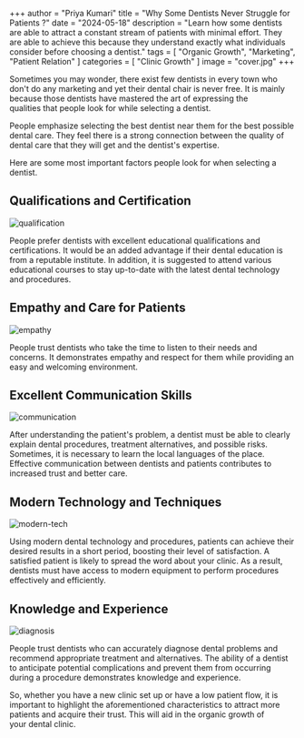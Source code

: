 +++
author = "Priya Kumari"
title = "Why Some Dentists Never Struggle for Patients ?"
date = "2024-05-18"
description = "Learn how some dentists are able to attract a constant stream of patients with minimal effort. They are able to achieve this because they understand exactly what individuals consider before choosing a dentist."
tags = [
    "Organic Growth",
    "Marketing",
    "Patient Relation"
]
categories = [
    "Clinic Growth"
]
image = "cover.jpg"
+++

Sometimes you may wonder, there exist few dentists in every town who don't do any marketing and yet their dental chair is never free. It is mainly because those dentists have mastered the art of expressing the qualities that people look for while selecting a dentist.

People emphasize selecting the best dentist near them for the best possible dental care. They feel there is a strong connection between the quality of dental care that they will get and the dentist's expertise.

Here are some most important factors people look for when selecting a dentist.

## Qualifications and Certification

![qualification](/images/post/general-post-1/education.jpeg)

People prefer dentists with excellent educational qualifications and certifications. It would be an added advantage if their dental education is from a reputable institute. In addition, it is suggested to attend various educational courses to stay up-to-date with the latest dental technology and procedures.


## Empathy and Care for Patients

![empathy](/images/post/general-post-1/empathy.jpeg)

People trust dentists who take the time to listen to their needs and concerns. It demonstrates empathy and respect for them while providing an easy and welcoming environment.

## Excellent Communication Skills

![communication](/images/post/general-post-1/communication.jpeg)

After understanding the patient's problem, a dentist must be able to clearly explain dental procedures, treatment alternatives, and possible risks. Sometimes, it is necessary to learn the local languages of the place. Effective communication between dentists and patients contributes to increased trust and better care.

## Modern Technology and Techniques

![modern-tech](/images/post/general-post-1/modern-tech.jpeg)

Using modern dental technology and procedures, patients can achieve their desired results in a short period, boosting their level of satisfaction.  A satisfied patient is likely to spread the word about your clinic. As a result, dentists must have access to modern equipment to perform procedures effectively and efficiently.

## Knowledge and Experience

![diagnosis](/images/post/general-post-1/diagnosis.jpeg)

People trust dentists who can accurately diagnose dental problems and recommend appropriate treatment and alternatives. The ability of a dentist to anticipate potential complications and prevent them from occurring during a procedure demonstrates knowledge and experience.

So, whether you have a new clinic set up or have a low patient flow, it is important to highlight the aforementioned characteristics to attract more patients and acquire their trust. This will aid in the organic growth of your dental clinic.
